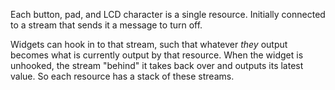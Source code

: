 
Each button, pad, and LCD character is a single resource. Initially connected to a stream that sends it a message to turn off.

Widgets can hook in to that stream, such that whatever *they* output becomes what is currently output by that resource.
When the widget is unhooked, the stream "behind" it takes back over and outputs its latest value.
So each resource has a stack of these streams.